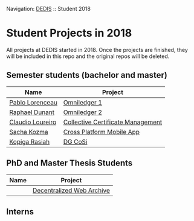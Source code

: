 Navigation: [DEDIS](https://github.com/dedis/doc) ::
Student 2018

# Student Projects in 2018

All projects at DEDIS started in 2018. Once the projects are finished, they will
be included in this repo and the original repos will be deleted.

## Semester students (bachelor and master)

| Name | Project|
|--|--|
|[Pablo Lorenceau](pablo.lorenceau@epfl.ch)   | [Omniledger 1](omniledger1) |
|[Raphael Dunant](raphael.dunant@epfl.ch)     | [Omniledger 2](omniledger2) |
|[Claudio Loureiro](claudio.loureiro@epfl.ch) | [Collective Certificate Management](ccm_pages) |
|[Sacha Kozma](sacha.kozma@gmail.com)         | [Cross Platform Mobile App](xplatform) |
|[Kopiga Rasiah](kopiga.rasiah@epfl.ch)       | [DG CoSi](dgcosi) |

## PhD and Master Thesis Students

| Name | Project |
| -- | -- |
| | [Decentralized Web Archive](https://github.com/dedis/student_18_decenar) |

## Interns
